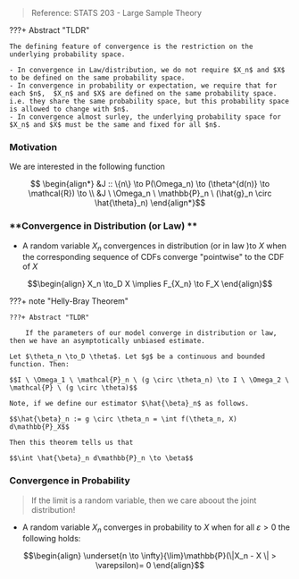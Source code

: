 > Reference: STATS 203 - Large Sample Theory 

???+ Abstract "TLDR"

    The defining feature of convergence is the restriction on the underlying probability space. 

    - In convergence in Law/distribution, we do not require $X_n$ and $X$ to be defined on the same probability space. 
    - In convergence in probability or expectation, we require that for each $n$,  $X_n$ and $X$ are defined on the same probability space. i.e. they share the same probability space, but this probability space is allowed to change with $n$. 
    - In convergence almost surley, the underlying probability space for $X_n$ and $X$ must be the same and fixed for all $n$. 

### **Motivation** 
We are interested in the following function

$$ \begin{align*}
&J :: \{n\} \to P(\Omega_n) \to (\theta^{d(n)} \to \mathcal{R}) \to \\
&J \ \Omega_n \ \mathbb{P}_n \ (\hat{g}_n \circ \hat{\theta}_n)
\end{align*}$$

### **Convergence in Distribution (or Law) **

- A random variable $X_n$ convergences in distribution (or in law )to $X$ when the corresponding sequence of CDFs converge "pointwise" to the CDF
of $X$

$$\begin{align}
X_n \to_D X \implies F_{X_n} \to F_X 
\end{align}$$

???+ note "Helly-Bray Theorem"

    ???+ Abstract "TLDR"

        If the parameters of our model converge in distribution or law, then we have an asymptotically unbiased estimate.

    Let $\theta_n \to_D \theta$. Let $g$ be a continuous and bounded function. Then: 

    $$I \ \Omega_1 \ \mathcal{P}_n \ (g \circ \theta_n) \to I \ \Omega_2 \ \mathcal{P} \ (g \circ \theta)$$

    Note, if we define our estimator $\hat{\beta}_n$ as follows. 

    $$\hat{\beta}_n := g \circ \theta_n = \int f(\theta_n, X) d\mathbb{P}_X$$

    Then this theorem tells us that 

    $$\int \hat{\beta}_n d\mathbb{P}_n \to \beta$$

    


### **Convergence in Probability**

> If the limit is a random variable, then we care aboout the joint distribution!

- A random variable $X_n$ converges in probability to $X$ when for all $\varepsilon > 0$ the following holds:

$$\begin{align}
\underset{n \to \infty}{\lim}\mathbb{P}(\|X_n - X \| > \varepsilon)= 0
\end{align}$$




